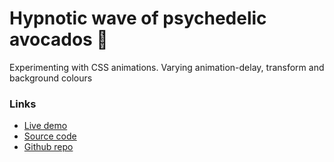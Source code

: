 # Hypnotic wave of psychedelic avocados 🥑

Experimenting with CSS animations. Varying animation-delay, transform and background colours

### Links

+ [Live demo](https://css-hypnotic-wave-of-psychedelic-avocados.rolandjlevy.repl.co/)
+ [Source code](https://repl.it/@RolandJLevy/css-hypnotic-wave-of-psychedelic-avocados)
+ [Github repo](https://github.com/rolandjlevy/css-hypnotic-wave-of-psychedelic-avocados)